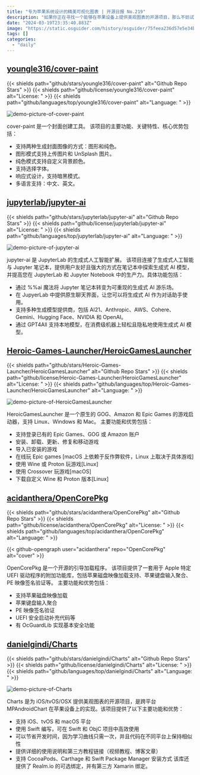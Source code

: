 ```yaml
---
title: "专为苹果系统设计的精美可视化图表 | 开源日报 No.219"
description: "如果你正在寻找一个能够在苹果设备上提供美观图表的开源项目，那么不妨试试一下 Charts。这个跨平台的项目支持 iOS、tvOS 和 macOS，使用 Swift 编写，提供详细的使用说明和第三方教程链接，安装方式也非常方便。节省开发时间，保持代码在不同平台上的相似性，让你的图表展示更加高效和美观。"
date: "2024-03-19T23:35:40.883Z"
image: "https://static.osguider.com/history/osguider/75feea236d57e5e34bb1e529e4ae857c.png"
tags: []
categories:
  - "daily"
---
```


## [youngle316/cover-paint](https://github.com/youngle316/cover-paint)

{{< shields path="github/stars/youngle316/cover-paint" alt="Github Repo Stars" >}} {{< shields path="github/license/youngle316/cover-paint" alt="License: " >}} {{< shields path="github/languages/top/youngle316/cover-paint" alt="Language: " >}}

![demo-picture-of-cover-paint](https://static.osguider.com/history/2024/ed84f17622887f98175a9c5631fed033.png)

cover-paint 是一个封面创建工具。
该项目的主要功能、关键特性、核心优势包括：

- 支持两种生成封面图像的方式：图形和纯色。
- 图形模式支持上传图片和 UnSplash 图片。
- 纯色模式支持自定义背景颜色。
- 支持选择字体。
- 响应式设计，支持暗黑模式。
- 多语言支持：中文、英文。
  
## [jupyterlab/jupyter-ai](https://github.com/jupyterlab/jupyter-ai)

{{< shields path="github/stars/jupyterlab/jupyter-ai" alt="Github Repo Stars" >}} {{< shields path="github/license/jupyterlab/jupyter-ai" alt="License: " >}} {{< shields path="github/languages/top/jupyterlab/jupyter-ai" alt="Language: " >}}

![demo-picture-of-jupyter-ai](https://static.osguider.com/history/osguider/a006be3c7e579240e8742f2bc4f0e956.png)

jupyter-ai 是 JupyterLab 的生成式人工智能扩展。
该项目连接了生成式人工智能与 Jupyter 笔记本，提供用户友好且强大的方式在笔记本中探索生成式 AI 模型，并提高您在 JupyterLab 和 Jupyter Notebook 中的生产力。具体功能包括：

- 通过 %%ai 魔法将 Jupyter 笔记本转变为可重现的生成式 AI 游乐场。
- 在 JupyerLab 中提供原生聊天界面，让您可以将生成式 AI 作为对话助手使用。
- 支持多种生成模型提供商，包括 AI21、Anthropic、AWS、Cohere、Gemini、Hugging Face、NVIDIA 和 OpenAI。
- 通过 GPT4All 支持本地模型，在消费级机器上轻松且隐私地使用生成式 AI 模型。
  
## [Heroic-Games-Launcher/HeroicGamesLauncher](https://github.com/Heroic-Games-Launcher/HeroicGamesLauncher)

{{< shields path="github/stars/Heroic-Games-Launcher/HeroicGamesLauncher" alt="Github Repo Stars" >}} {{< shields path="github/license/Heroic-Games-Launcher/HeroicGamesLauncher" alt="License: " >}} {{< shields path="github/languages/top/Heroic-Games-Launcher/HeroicGamesLauncher" alt="Language: " >}}

![demo-picture-of-HeroicGamesLauncher](https://static.osguider.com/subject/github/Heroic-Games-Launcher/HeroicGamesLauncher/bff60a44061cf74a1e5ff5bfd3ce6d47.png)

HeroicGamesLauncher 是一个原生的 GOG、Amazon 和 Epic Games 的游戏启动器，支持 Linux、Windows 和 Mac。
主要功能和优势包括：

- 支持登录已有的 Epic Games、GOG 或 Amazon 账户
- 安装、卸载、更新、修复和移动游戏
- 导入已安装的游戏
- 在线玩 Epic games [macOS 上依赖于反作弊软件，Linux 上取决于具体游戏]
- 使用 Wine 或 Proton 玩游戏[Linux]
- 使用 Crossover 玩游戏[macOS]
- 下载自定义 Wine 和 Proton 版本[Linux]
  
## [acidanthera/OpenCorePkg](https://github.com/acidanthera/OpenCorePkg)

{{< shields path="github/stars/acidanthera/OpenCorePkg" alt="Github Repo Stars" >}} {{< shields path="github/license/acidanthera/OpenCorePkg" alt="License: " >}} {{< shields path="github/languages/top/acidanthera/OpenCorePkg" alt="Language: " >}}

{{< github-opengraph user="acidanthera" repo="OpenCorePkg" alt="cover" >}}

OpenCorePkg 是一个开源的引导加载程序。
该项目提供了一套用于 Apple 特定 UEFI 驱动程序的附加功能库，包括苹果磁盘映像加载支持、苹果键盘输入聚合、PE 映像签名验证等。
主要功能和优势包括：

- 支持苹果磁盘映像加载
- 苹果键盘输入聚合
- PE 映像签名验证
- UEFI 安全启动补充代码等
- 有 OcGuardLib 实现基本安全功能
  
## [danielgindi/Charts](https://github.com/danielgindi/Charts)

{{< shields path="github/stars/danielgindi/Charts" alt="Github Repo Stars" >}} {{< shields path="github/license/danielgindi/Charts" alt="License: " >}} {{< shields path="github/languages/top/danielgindi/Charts" alt="Language: " >}}

![demo-picture-of-Charts](https://static.osguider.com/history/2024/0e34f6da7602cffd556633fb7a05ac05.png)

Charts 是为 iOS/tvOS/OSX 提供美观图表的开源项目，是跨平台 MPAndroidChart 在苹果设备上的实现。该项目提供了以下主要功能和优势：

- 支持 iOS、tvOS 和 macOS 平台
- 使用 Swift 编写，可在 Swift 和 ObjC 项目中高效使用
- 可以节省开发时间，因为学习曲线只需一次，并且代码在不同平台上保持相似性
- 提供详细的使用说明和第三方教程链接（视频教程、博客文章）
- 支持 CocoaPods、Carthage 和 Swift Package Manager 安装方式
该库还提供了 Realm.io 的可选绑定，并有第三方 Xamarin 绑定。
  
